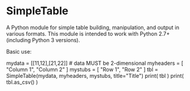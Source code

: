# SimpleTable
A Python module for simple table building, manipulation, and output in various formats.
This module is intended to work with Python 2.7+ (including Python 3 versions).

Basic use:

   mydata = [[11,12],[21,22]]  # data MUST be 2-dimensional
   myheaders = [ "Column 1", "Column 2" ]
   mystubs = [ "Row 1", "Row 2" ]
   tbl = SimpleTable(mydata, myheaders, mystubs, title="Title")
   print( tbl )
   print( tbl.as_csv() )

